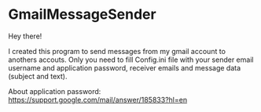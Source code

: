 # GmailMessageSender

Hey there!

I created this program to send messages from my gmail account to anothers accouts.
Only you need to fill Config.ini file with your sender email username and application password, receiver emails and message data (subject and text).

About application password: https://support.google.com/mail/answer/185833?hl=en
